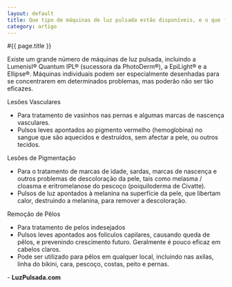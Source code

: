 ```yaml
---
layout: default
title: Que tipo de máquinas de luz pulsada estão disponíveis, e o que fazem elas?
category: artigo
---
```


#{{ page.title }}

Existe um grande número de máquinas de luz pulsada, incluindo a LumenisI® Quantum IPL® (sucessora da PhotoDerm®), a EpiLight® e a Ellipse®. Máquinas individuais podem ser especialmente desenhadas para se concentrarem em determinados problemas, mas poderão não ser tão eficazes.

Lesões Vasculares
<ul>
  <li>Para tratamento de vasinhos nas pernas e algumas marcas de nascença vasculares.</li>
  <li>Pulsos leves apontados ao pigmento vermelho (hemoglobina) no sangue que são aquecidos e destruídos, sem afectar a pele, ou outros tecidos.</li>
</ul>
Lesões de Pigmentação
<ul>
  <li>Para o tratamento de marcas de idade, sardas, marcas de nascença e outros problemas de descoloração da pele, tais como melasma / cloasma e eritromelanose do pescoço (poiquiloderma de Civatte).</li>
  <li>Pulsos de luz apontados à melanina na superfície da pele, que libertam calor, destruindo a melanina, para remover a descoloração.</li>
</ul>
Remoção de Pêlos
<ul>
  <li>Para tratamento de pelos indesejados</li>
  <li>Pulsos leves apontados aos folículos capilares, causando queda de pêlos, e prevenindo crescimento futuro. Geralmente é pouco eficaz em cabelos claros.</li>
  <li>Pode ser utilizado para pêlos em qualquer local, incluindo nas axilas, linha do bikini, cara, pescoço, costas, peito e pernas.</li>
</ul>
- <strong>LuzPulsada.com</strong>
